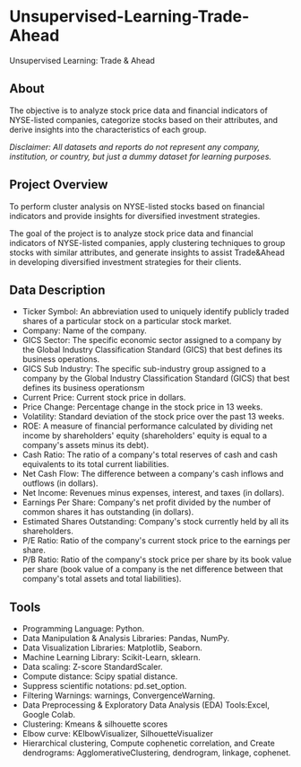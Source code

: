 # Unsupervised-Learning-Trade-Ahead
Unsupervised Learning: Trade & Ahead

## About

The objective is to analyze stock price data and financial indicators of NYSE-listed companies, categorize stocks based on their attributes, and derive insights into the characteristics of each group.

*Disclaimer: All datasets and reports do not represent any company, institution, or country, but just a dummy dataset for learning purposes.*

## Project Overview

To perform cluster analysis on NYSE-listed stocks based on financial indicators and provide insights for diversified investment strategies.

The goal of the project is to analyze stock price data and financial indicators of NYSE-listed companies, apply clustering techniques to group stocks with similar attributes, and generate insights to assist Trade&Ahead in developing diversified investment strategies for their clients.

## Data Description

- Ticker Symbol: An abbreviation used to uniquely identify publicly traded shares of a particular stock on a particular stock market.
- Company: Name of the company.
- GICS Sector: The specific economic sector assigned to a company by the Global Industry Classification Standard (GICS) that best defines its business operations.
- GICS Sub Industry: The specific sub-industry group assigned to a company by the Global Industry Classification Standard (GICS) that best defines its business operationsm
- Current Price: Current stock price in dollars.
- Price Change: Percentage change in the stock price in 13 weeks.
- Volatility: Standard deviation of the stock price over the past 13 weeks.
- ROE: A measure of financial performance calculated by dividing net income by shareholders' equity (shareholders' equity is equal to a company's assets minus its debt).
- Cash Ratio: The ratio of a company's total reserves of cash and cash equivalents to its total current liabilities.
- Net Cash Flow: The difference between a company's cash inflows and outflows (in dollars).
- Net Income: Revenues minus expenses, interest, and taxes (in dollars).
- Earnings Per Share: Company's net profit divided by the number of common shares it has outstanding (in dollars).
- Estimated Shares Outstanding: Company's stock currently held by all its shareholders.
- P/E Ratio: Ratio of the company's current stock price to the earnings per share.
- P/B Ratio: Ratio of the company's stock price per share by its book value per share (book value of a company is the net difference between that company's total assets and total liabilities).

## Tools

- Programming Language: Python.
- Data Manipulation & Analysis Libraries: Pandas, NumPy.
- Data Visualization Libraries: Matplotlib, Seaborn.
- Machine Learning Library: Scikit-Learn, sklearn.
- Data scaling: Z-score StandardScaler.
- Compute distance: Scipy spatial distance.
- Suppress scientific notations: pd.set_option.
- Filtering Warnings: warnings, ConvergenceWarning.
- Data Preprocessing & Exploratory Data Analysis (EDA) Tools:Excel, Google Colab.
- Clustering: Kmeans & silhouette scores
- Elbow curve: KElbowVisualizer, SilhouetteVisualizer
- Hierarchical clustering, Compute cophenetic correlation, and Create dendrograms: AgglomerativeClustering, dendrogram, linkage, cophenet.
